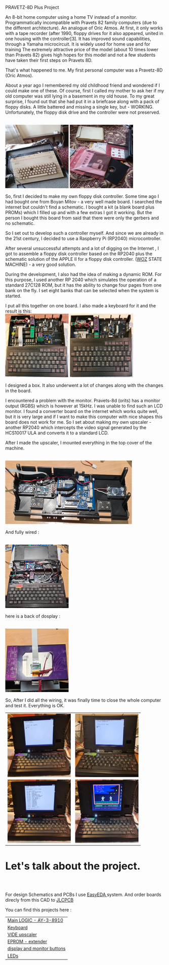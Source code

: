 PRAVETZ-8D Plus Project

An 8-bit home computer using a home TV instead of a monitor. 
Programmatically incompatible with Pravets 82 family computers (due to the different architecture). 
An analogue of Oric Atmos. At first, it only works with a tape recorder (after 1990, floppy drives 
for it also appeared, united in one housing with the controller[3]. 
It has improved sound capabilities, through a Yamaha microcircuit. It is widely used for home use 
and for training The extremely attractive price of the model (about 10 times lower than Pravets 82) 
gives high hopes for this model and not a few students have taken their first steps on Pravets 8D.

That's what happened to me. My first personal computer was a Pravetz-8D (Oric Atmos).

About a year ago I remembered my old childhood friend and wondered if I could make one of these.
Of course, first I called my mother to ask her if my old computer was still lying in a basement in my old house. To my great surprise, I found out that she had put it in a briefcase along with a pack of floppy disks.
A little battered and missing a single key, but - WORKING.
Unfortunately, the floppy disk drive and the controller were not preserved.

<br>
<img src="imgs/old_friend.jpg" width=200 height=200></img>
<img src="imgs/old_friend-d.jpg" width=200 height=200></img>
<br>

So, first I decided to make my own floppy disk controller. Some time ago I had bought one from Boyan Mitov - a very well made board.
I searched the internet but couldn't find a schematic. I bought a kit (a blank board plus PROMs) which I filled up and with a few extras I got it working. But the person I bought this board from said that there were only the gerbers and no schematic.


So I set out to develop such a controller myself.
And since we are already in the 21st century, I decided to use a Raspberry Pi (RP2040) microcontroller.

After several unsuccessful attempts and a lot of digging on the Internet , I got to assemble a floppy disk controller based on the RP2040 plus the schematic solution of the APPLE II for a floppy disk controller. (<a href = "https://en.wikipedia.org/wiki/Steve_Wozniak">WOZ</a> STATE MACHINE) - a very good solution.


During the development, I also had the idea of ​​making a dynamic ROM. For this purpose, I used another RP 2040 which simulates the operation of a standard 27C128 ROM, but it has the ability to change four pages from one bank on the fly. I set eight banks that can be selected when the system is started.


I put all this together on one board. I also made a keyboard for it and the result is this:
<br>
<img src="imgs/p8d-2.jpg" width=200 height=200></img>
<img src="imgs/p8d-1.jpg" width=200 height=200></img>
<br>


I designed a box. It also underwent a lot of changes along with the changes in the board.




I encountered a problem with the monitor.
Pravets-8d (orits) has a monitor output (RGBS) which is however at 15kHz. I was unable to find such an LCD monitor. I found a converter board on the internet which works quite well, but it is very large and if I want to make this computer with nice shapes this board does not work for me.
So I set about making my own upscaler - another RP2040 which intercepts the video signal generated by the HCS10017 ULA and converts it to a standard LCD.

After I made the upscaler, I mounted everything in the top cover of the machine.

<br>
<img src="imgs/top.jpg" width=400 height=200></img>
<br>

And fully wired : 

<br>
<img src="imgs/top-wired.jpg" width=200 height=200></img>
<br>


here is a back of dosplay : 

<br>
<img src="imgs/display.jpg" width=200 height=200></img>
<br>


So,
After I did all the wiring, it was finally time to close the whole computer and test it. Everything is OK.

<table border=0>
<tr>
<td><img src="imgs/start.jpg" width=200 height=200></img></td>
<td><img src="imgs/start-oric.jpg" width=200 height=200></img></td>
</tr>
<tr>
<td><img src="imgs/dos.jpg" width=200 height=200></img></td>
<td><img src="imgs/karate.jpg" width=200 height=200></img></td>
</tr>
</table>


<br>

<font size=+3><b>Let's talk about the project.</b></font>

<br><br>

For design Schematics and PCBs I use <a href=https://easyeda.com/> EasyEDA </a> system. 
And order boards direcly from this CAD to <a href=https://jlcpcb.com/>JLCPCB</a>


You can find this projects here : 
<table>
<tr><td><a href=https://u.easyeda.com/account/user/projects/index/detail?project=f9a5f7ce3ed544789af7b89d13e4c8b0&listType=all> Main LOGIC - AY-3-8910</a></td></tr>
<tr><td><a href=https://u.easyeda.com/account/user/projects/index/detail?project=a509fb325f5442a4b764fb28fe258eaf&listType=all> Keyboard</a></td></tr>
<tr><td><a href=https://u.easyeda.com/account/user/projects/index/detail?project=205ad6d6b13543d9b9c6c1f6ccf78b0d&listType=all> VIDE upscaler</a></td></tr>
<tr><td><a href=https://u.easyeda.com/account/user/projects/index/detail?project=bce4df32041e4f5abfc7ceaee0b3d13a&listType=all> EPROM - extender</a></td></tr>
<tr><td><a href=https://u.easyeda.com/account/user/projects/index/detail?project=6507ddaba1c34345acee42c7cf9b6195&listType=all> display and monitor buttons</a></td></tr>
<tr><td><a href=https://u.easyeda.com/account/user/projects/index/detail?project=251d1eb9b4c64a02beb64955f6f17d24&listType=all> LEDs</a></td></tr>
</table>
























